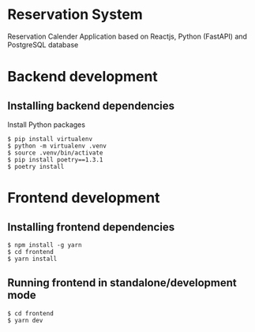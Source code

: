 # Reservation System

Reservation Calender Application based on Reactjs, Python (FastAPI) and PostgreSQL database


# Backend development

## Installing backend dependencies

Install Python packages

```shell
$ pip install virtualenv
$ python -m virtualenv .venv
$ source .venv/bin/activate
$ pip install poetry==1.3.1
$ poetry install
```

# Frontend development

## Installing frontend dependencies

```shell
$ npm install -g yarn
$ cd frontend
$ yarn install
```

## Running frontend in standalone/development mode

```shell
$ cd frontend
$ yarn dev
```

